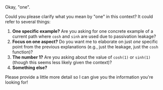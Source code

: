 Okay, "one".

Could you please clarify what you mean by "one" in this context? It could refer to several things:

1.  **One specific example?** Are you asking for one concrete example of a current path where `cosh` and `sinh` are used due to passivation leakage?
2.  **Focus on one aspect?** Do you want me to elaborate on just *one* specific point from the previous explanations (e.g., just the leakage, just the `cosh` function)?
3.  **The number 1?** Are you asking about the value of `cosh(1)` or `sinh(1)` (though this seems less likely given the context)?
4.  **Something else?**

Please provide a little more detail so I can give you the information you're looking for!